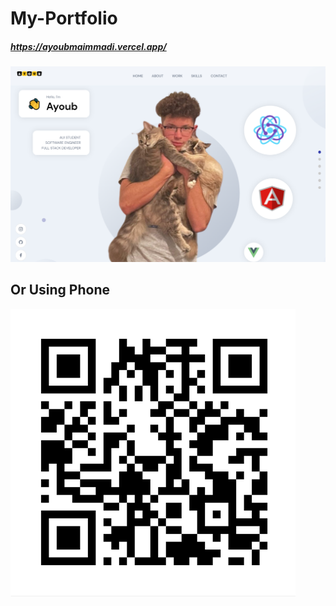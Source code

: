# My-Portfolio

##### https://ayoubmaimmadi.vercel.app/

![](./src/assets/portfolio.PNG)

## Or Using Phone

![](./src/assets/qrcode.PNG)
